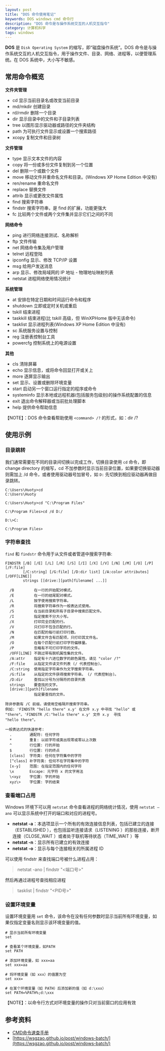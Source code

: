 ```yaml
---
layout: post
title: "DOS 命令使用笔记"
keywords: DOS windows cmd 命令行
description: "DOS 命令是与操作系统交互的人机交互指令"
category: 计算机科学
tags: windows
---
```


**DOS** 是 `Disk Operating System` 的缩写，即“磁盘操作系统”。DOS 命令是与操作系统交互的人机交互指令，用于操作文件、目录、网络、进程等，以便管理系统。在 DOS 系统中，大小写不敏感。

## 常用命令概览

**文件夹管理**

- cd 显示当前目录名或改变当前目录
- md/mkdir 创建目录
- rd/rmdir 删除一个目录
- dir 显示目录中的文件和子目录列表
- tree 以图形显示驱动器或路径的文件夹结构
- path 为可执行文件显示或设置一个搜索路径
- xcopy 复制文件和目录树

**文件管理**

- type 显示文本文件的内容
- copy 将一份或多份文件复制到另一个位置
- del 删除一个或数个文件
- move 移动文件并重命名文件和目录。(Windows XP Home Edition 中没有)
- ren/rename 重命名文件
- replace 替换文件
- attrib 显示或更改文件属性
- find 搜索字符串
- findstr 搜索字符串，是 find 的扩展，功能更强大
- fc 比较两个文件或两个文件集并显示它们之间的不同

**网络命令**

- ping 进行网络连接测试、名称解析
- ftp 文件传输
- net 网络命令集及用户管理
- telnet 远程登陆
- ipconfig 显示、修改 TCP/IP 设置
- msg 给用户发送消息
- arp 显示、修改局域网的 IP 地址 - 物理地址映射列表
- netstat 进程网络使用情况统计

**系统管理**

- at 安排在特定日期和时间运行命令和程序
- shutdown 立即或定时关机或重启
- tskill 结束进程
- taskkill 结束进程(比 tskill 高级，但 WinXPHome 版中无该命令)
- tasklist 显示进程列表(Windows XP Home Edition 中没有)
- sc 系统服务设置与控制
- reg 注册表控制台工具
- powercfg 控制系统上的电源设置

**其他**

- cls 清除屏幕
- echo 显示信息，或将命令回显打开或关上
- more 逐屏显示输出
- set 显示、设置或删除环境变量
- start 启动另一个窗口运行指定的程序或命令
- systeminfo 显示本地或远程机器(包括服务包级别)的操作系统配置的信息
- exit 退出命令解释器或当前批处理脚本
- help 提供命令帮助信息

【NOTE】：DOS 命令查看帮助使用 `<command> /?` 的形式，如：dir /?

## 使用示例

### 目录跳转

我们通常需要在不同的目录间切换以完成工作，切换目录使用 `cd` 命令，即 change directory 的缩写，cd 不加参数时显示当前目录位置，如果要切换驱动器则需加上 /d 命令，或者使用驱动器号加冒号，如 `D:` 先切换到相应驱动器再做目录跳转。

```
C:\Users\Huoty>cd
C:\Users\Huoty

C:\Users\Huoty>cd "C:\Program Files"

C:\Program Files>cd /d D:/

D:\>C:

C:\Program Files>
```

### 字符串查找

`find` 和 `findstr` 命令用于从文件或者管道中搜索字符串:

```
FINDSTR [/B] [/E] [/L] [/R] [/S] [/I] [/X] [/V] [/N] [/M] [/O] [/P] [/F:file]
        [/C:string] [/G:file] [/D:dir list] [/A:color attributes] [/OFF[LINE]]
        strings [[drive:][path]filename[ ...]]

  /B         在一行的开始配对模式。
  /E         在一行的结尾配对模式。
  /L         按字使用搜索字符串。
  /R         将搜索字符串作为一般表达式使用。
  /S         在当前目录和所有子目录中搜索匹配文件。
  /I         指定搜索不分大小写。
  /X         打印完全匹配的行。
  /V         只打印不包含匹配的行。
  /N         在匹配的每行前打印行数。
  /M         如果文件含有匹配项，只打印其文件名。
  /O         在每个匹配行前打印字符偏移量。
  /P         忽略有不可打印字符的文件。  
  /OFF[LINE] 不跳过带有脱机属性集的文件。
  /A:attr    指定有十六进位数字的颜色属性。请见 "color /?"
  /F:file    从指定文件读文件列表 (/ 代表控制台)。
  /C:string  使用指定字符串作为文字搜索字符串。
  /G:file    从指定的文件获得搜索字符串。 (/ 代表控制台)。
  /D:dir     查找以分号为分隔符的目录列表
  strings    要查找的文字。
  [drive:][path]filename
             指定要查找的文件。

除非参数有 /C 前缀，请使用空格隔开搜索字符串。
例如: 'FINDSTR "hello there" x.y' 在文件 x.y 中寻找 "hello" 或
"there"。'FINDSTR /C:"hello there" x.y' 文件 x.y  寻找
"hello there"。

一般表达式的快速参考:
  .        通配符: 任何字符
  *        重复: 以前字符或类出现零或零以上次数
  ^        行位置: 行的开始
  $        行位置: 行的终点
  [class]  字符类: 任何在字符集中的字符
  [^class] 补字符类: 任何不在字符集中的字符
  [x-y]    范围: 在指定范围内的任何字符
  \x       Escape: 元字符 x 的文字用法
  \<xyz    字位置: 字的开始
  xyz\>    字位置: 字的结束
```

### 查看端口占用

Windows 环境下可以用 `netstat` 命令查看进程的网络统计情况，使用 `netstat –ano` 可以显示系统中打开的端口和对应的进程号。

- **netstat -a**：本选项显示一个所有的有效连接信息列表，包括已建立的连接（ESTABLISHED ），也包括监听连接请求（LISTENING ）的那些连接，断开连接（CLOSE_WAIT ）或者处于联机等待状态（TIME_WAIT ）等
- **netstat -n**：显示所有已建立的有效连接
- **netstat -o**：显示与每个连接相关的所属进程 ID

可以使用 findstr 来查找端口号被什么进程占用：

> netstat -ano | findstr "<端口号>"

然后再通过进程号查找相应进程

> tasklist | findstr "<PID号>"

### 设置环境变量

设置环境变量用 `set` 命令，该命令在没有任何参数时显示当前所有环境变量，如果仅指定变量名则显示该环境变量的值。

```
# 显示当前所有环境变量
set

# 查看某个环境变量，如PATH
set PATH

# 添加环境变量，如 xxx=aa
set xxx=aa

# 将环境变量（如 xxx）的值置为空
set xxx=

# 在某个环境变量（如 PATH）后添加新的值（如 d:\xxx）
set PATH=%PATH%;d:\xxx
```

【NOTE】：以命令行方式对环境变量的操作只对当前窗口的应用有效

## 参考资料

- [CMD命令速查手册](https://www.jb51.net/help/cmd.htm)
- [https://wsgzao.github.io/post/windows-batch/](https://wsgzao.github.io/post/windows-batch/)

